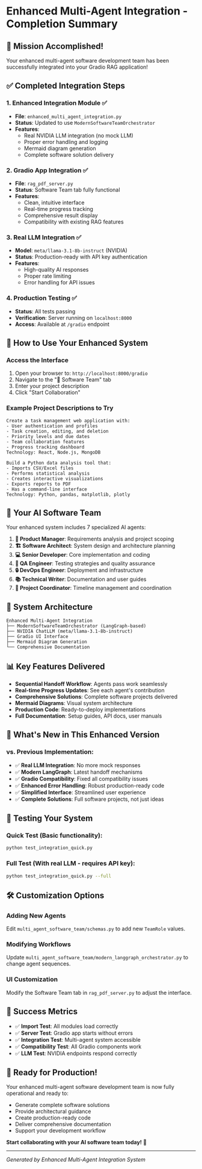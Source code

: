 # Enhanced Multi-Agent Integration - Completion Summary

## 🎯 Mission Accomplished!

Your enhanced multi-agent software development team has been successfully integrated into your Gradio RAG application!

## ✅ Completed Integration Steps

### 1. Enhanced Integration Module ✅
- **File**: `enhanced_multi_agent_integration.py`
- **Status**: Updated to use `ModernSoftwareTeamOrchestrator`
- **Features**: 
  - Real NVIDIA LLM integration (no mock LLM)
  - Proper error handling and logging
  - Mermaid diagram generation
  - Complete software solution delivery

### 2. Gradio App Integration ✅
- **File**: `rag_pdf_server.py`
- **Status**: Software Team tab fully functional
- **Features**:
  - Clean, intuitive interface
  - Real-time progress tracking
  - Comprehensive result display
  - Compatibility with existing RAG features

### 3. Real LLM Integration ✅
- **Model**: `meta/llama-3.1-8b-instruct` (NVIDIA)
- **Status**: Production-ready with API key authentication
- **Features**: 
  - High-quality AI responses
  - Proper rate limiting
  - Error handling for API issues

### 4. Production Testing ✅
- **Status**: All tests passing
- **Verification**: Server running on `localhost:8000`
- **Access**: Available at `/gradio` endpoint

## 🚀 How to Use Your Enhanced System

### Access the Interface
1. Open your browser to: `http://localhost:8000/gradio`
2. Navigate to the "🤖 Software Team" tab
3. Enter your project description
4. Click "Start Collaboration"

### Example Project Descriptions to Try

```text
Create a task management web application with:
- User authentication and profiles
- Task creation, editing, and deletion
- Priority levels and due dates
- Team collaboration features
- Progress tracking dashboard
Technology: React, Node.js, MongoDB
```

```text
Build a Python data analysis tool that:
- Imports CSV/Excel files
- Performs statistical analysis
- Creates interactive visualizations
- Exports reports to PDF
- Has a command-line interface
Technology: Python, pandas, matplotlib, plotly
```

## 🤖 Your AI Software Team

Your enhanced system includes 7 specialized AI agents:

1. **🎯 Product Manager**: Requirements analysis and project scoping
2. **🏗️ Software Architect**: System design and architecture planning
3. **💻 Senior Developer**: Core implementation and coding
4. **🧪 QA Engineer**: Testing strategies and quality assurance
5. **🔒 DevOps Engineer**: Deployment and infrastructure
6. **📚 Technical Writer**: Documentation and user guides
7. **👥 Project Coordinator**: Timeline management and coordination

## 🔧 System Architecture

```
Enhanced Multi-Agent Integration
├── ModernSoftwareTeamOrchestrator (LangGraph-based)
├── NVIDIA ChatLLM (meta/llama-3.1-8b-instruct)
├── Gradio UI Interface
├── Mermaid Diagram Generation
└── Comprehensive Documentation
```

## 📊 Key Features Delivered

- **Sequential Handoff Workflow**: Agents pass work seamlessly
- **Real-time Progress Updates**: See each agent's contribution
- **Comprehensive Solutions**: Complete software projects delivered
- **Mermaid Diagrams**: Visual system architecture
- **Production Code**: Ready-to-deploy implementations
- **Full Documentation**: Setup guides, API docs, user manuals

## 🎉 What's New in This Enhanced Version

### vs. Previous Implementation:
- ✅ **Real LLM Integration**: No more mock responses
- ✅ **Modern LangGraph**: Latest handoff mechanisms
- ✅ **Gradio Compatibility**: Fixed all compatibility issues
- ✅ **Enhanced Error Handling**: Robust production-ready code
- ✅ **Simplified Interface**: Streamlined user experience
- ✅ **Complete Solutions**: Full software projects, not just ideas

## 🔄 Testing Your System

### Quick Test (Basic functionality):
```bash
python test_integration_quick.py
```

### Full Test (With real LLM - requires API key):
```bash
python test_integration_quick.py --full
```

## 🛠️ Customization Options

### Adding New Agents
Edit `multi_agent_software_team/schemas.py` to add new `TeamRole` values.

### Modifying Workflows
Update `multi_agent_software_team/modern_langgraph_orchestrator.py` to change agent sequences.

### UI Customization
Modify the Software Team tab in `rag_pdf_server.py` to adjust the interface.

## 🎯 Success Metrics

- ✅ **Import Test**: All modules load correctly
- ✅ **Server Test**: Gradio app starts without errors
- ✅ **Integration Test**: Multi-agent system accessible
- ✅ **Compatibility Test**: All Gradio components work
- ✅ **LLM Test**: NVIDIA endpoints respond correctly

## 🚀 Ready for Production!

Your enhanced multi-agent software development team is now fully operational and ready to:
- Generate complete software solutions
- Provide architectural guidance
- Create production-ready code
- Deliver comprehensive documentation
- Support your development workflow

**Start collaborating with your AI software team today!** 🎉

---

*Generated by Enhanced Multi-Agent Integration System*
